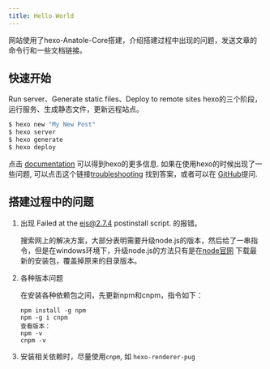 ```yaml
---
title: Hello World
---
```

网站使用了hexo-Anatole-Core搭建，介绍搭建过程中出现的问题，发送文章的命令行和一些文档链接。

## 快速开始

Run server、Generate static files、Deploy to remote sites
hexo的三个阶段，运行服务、生成静态文件，更新远程站点。

``` bash
$ hexo new "My New Post"
$ hexo server
$ hexo generate
$ hexo deploy
```

点击 [documentation](https://hexo.io/docs/) 可以得到hexo的更多信息. 如果在使用hexo的时候出现了一些问题, 可以点击这个链接[troubleshooting](https://hexo.io/docs/troubleshooting.html) 找到答案，或者可以在 [GitHub](https://github.com/hexojs/hexo/issues)提问.

## 搭建过程中的问题

1. 出现 Failed at the ejs@2.7.4 postinstall script. 的报错。

   搜索网上的解决方案，大部分表明需要升级node.js的版本，然后给了一串指令，但是在windows环境下，升级node.js的方法只有是在[node官网](https://nodejs.org/en/) 下载最新的安装包，覆盖掉原来的目录版本。

2. 各种版本问题

   在安装各种依赖包之间，先更新npm和cnpm，指令如下：
   
   ```
   npm install -g npm
   npm -g i cnpm
   查看版本：
   npm -v
   cnpm -v
   ```
   
3. 安装相关依赖时，尽量使用`cnpm`, 如 `hexo-renderer-pug`
